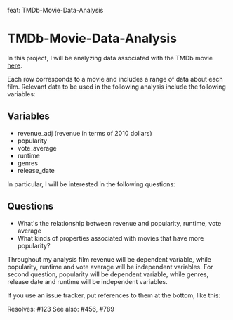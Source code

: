 feat: TMDb-Movie-Data-Analysis
# TMDb-Movie-Data-Analysis
  
In this project, I will be analyzing data associated with the TMDb movie [here](https://www.kaggle.com/tmdb/tmdb-movie-metadata).

Each row corresponds to a movie and includes a range of data about each film. Relevant data to be used in the following analysis include the following variables:

## Variables

   * revenue_adj (revenue in terms of 2010 dollars) 
   * popularity
   * vote_average
   * runtime
   * genres
   * release_date


In particular, I will be interested in the following questions:
## Questions

   * What's the relationship between revenue and popularity, runtime, vote average
   * What kinds of properties associated with movies that have more popularity? 


Throughout my analysis film revenue will be dependent variable, while popularity, runtime and vote average will be independent variables. For second question, popularity will be dependent variable, while genres, release date and runtime will be independent variables.

If you use an issue tracker, put references to them at the bottom,
like this:

Resolves: #123
See also: #456, #789

